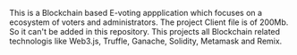 This is a Blockchain based E-voting appplication which focuses on a ecosystem of voters and administrators.
The project Client file is of 200Mb. So it can't be added in this repository.
This projects all Blockchain related technologis like Web3.js, Truffle, Ganache, Solidity, Metamask and Remix.
